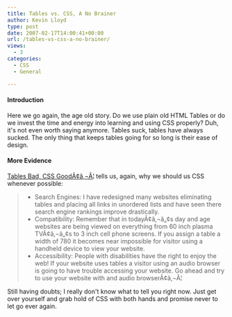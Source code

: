 ```yaml
---
title: Tables vs. CSS, A No Brainer
author: Kevin Lloyd
type: post
date: 2007-02-17T14:00:41+00:00
url: /tables-vs-css-a-no-brainer/
views:
  - 3
categories:
  - CSS
  - General

---
```

#### Introduction

Here we go again, the age old story. Do we use plain old HTML Tables or do we invest the time and energy into learning and using CSS properly? Duh, it's not even worth saying anymore. Tables suck, tables have always sucked. The only thing that keeps tables going for so long is their ease of design.

#### More Evidence

[Tables Bad, CSS GoodÃ¢â‚¬Â¦][1] tells us, again, why we should us CSS whenever possible:

>   * Search Engines: I have redesigned many websites eliminating tables and placing all links in unordered lists and have seen there search engine rankings improve drastically.
>   * Compatibility: Remember that in todayÃ¢â‚¬â„¢s day and age websites are being viewed on everything from 60 inch plasma TVÃ¢â‚¬â„¢s to 3 inch cell phone screens. If you assign a table a width of 780 it becomes near impossible for visitor using a handheld device to view your website.
>   * Accessibility: People with disabilities have the right to enjoy the web! If your website uses tables a visitor using an audio browser is going to have trouble accessing your website. Go ahead and try to use your website with and audio browserÃ¢â‚¬Â¦

Still having doubts; I really don't know what to tell you right now. Just get over yourself and grab hold of CSS with both hands and promise never to let go ever again.

 [1]: http://www.webdevelopernow.net/css/tables-bad-css-good/
